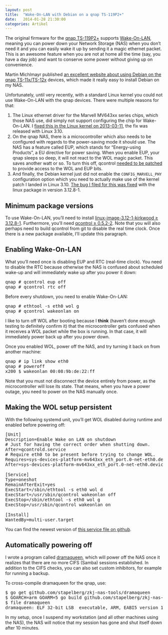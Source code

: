 ```yaml
---
layout: post
title:  "Wake-On-LAN with Debian on a qnap TS-119P2+"
date:   2014-01-28 21:30:00
categories: Artikel
---
```



<p>
The original firmware for the <a
href="http://www.qnap.com/en/index.php?sn=822&c=1655&sc=1656&t=1658&n=3320">qnap
TS-119P2+</a> supports <a
href="http://en.wikipedia.org/wiki/Wake-on-LAN">Wake-On-LAN</a>, meaning you
can power down your Network Storage (NAS) when you don’t need it and you can
easily wake it up by sending it a magic ethernet packet. This is an awesome
feature when you are not at home all the time (say, you have a day job) and
want to conserve some power without giving up on convenience.
</p>

<p>
Martin Michlmayr published <a
href="http://www.cyrius.com/debian/kirkwood/qnap/ts-119/">an excellent website
about using Debian on the qnap TS-11x/TS-12x</a> devices, which made it really
easy to install Debian on my NAS.
</p>

<p>
Unfortunately, until very recently, with a standard Linux kernel you could not
use Wake-On-LAN with the qnap devices. There were multiple reasons for that:
</p>
<ol>
<li>
The Linux ethernet driver for the Marvell MV643xx series chips, which those NAS
use, did simply not support configuring the chip for Wake-On-LAN. I <a
href="https://git.kernel.org/cgit/linux/kernel/git/torvalds/linux.git/commit/drivers/net/ethernet/marvell/mv643xx_eth.c?id=3871c3876f8084a2f40ba3c3fc20a6bb5754d88d">fixed
this in the Linux kernel on 2013-03-11</a>, the fix was released with Linux
3.10.
</li>

<li>
On the qnap NAS, there is a microcontroller which also needs to be configured
with regards to the power-saving mode it should use. The NAS has a feature
called EUP, which stands for “Energy-using Products”, a EU directive for power
saving. When you enable EUP, your qnap sleeps so deep, it will not react to the
WOL magic packet. This saves another watt or so. To turn this off, qcontrol <a
href="http://bugs.debian.org/cgi-bin/bugreport.cgi?bug=703888">needed to be
patched</a> to provide access to the WOL and EUP bits.
</li>

<li>
And finally, the Debian kernel just did not enable the
<code>CONFIG_MARVELL_PHY</code> configuration option which you need to actually
make use of the kernel patch I landed in Linux 3.10. <a
href="http://bugs.debian.org/cgi-bin/bugreport.cgi?bug=723177">The bug I filed
for this was fixed</a> with the linux package in version 3.12.8-1.
</li>
</ol>

<h2>Minimum package versions</h2>

<p>
To use Wake-On-LAN, you’ll need to install <a
href="http://packages.debian.org/sid/linux-image-3.12-1-kirkwood">linux-image-3.12-1-kirkwood
≥ 3.12.8-1</a>. Furthermore, you’ll need <a
href="http://packages.debian.org/sid/qcontrol">qcontrol ≥ 0.5.2-2</a>. Note
that you will also perhaps need to build qcontrol from git to disable the real
time clock. Once there is a new package available, I’ll update this paragraph.
</p>

<h2>Enabling Wake-On-LAN</h2>

<p>
What you’ll need once is disabling EUP and RTC (real-time clock). You need to
disable the RTC because otherwise the NAS is confused about scheduled wake-up
and will immediately wake up after you power it down:
</p>

<pre>
qnap # qcontrol eup off
qnap # qcontrol rtc off
</pre>

<p>
Before every shutdown, you need to enable Wake-On-LAN:
</p>
<pre>
qnap # ethtool -s eth0 wol g
qnap # qcontrol wakeonlan on
</pre>

<p>
I like to turn off WOL after booting because I <strong>think</strong> (haven’t
done enough testing to definitely confirm it) that the microcontroller gets
confused when it receives a WOL packet while the box is running. In that case,
it will immediately power back up after you power down.
</p>

<p>
Once you enabled WOL, power off the NAS, and try turning it back on from
another machine:
</p>

<pre>
qnap # ip link show eth0
qnap # poweroff
x200 $ wakeonlan 00:08:9b:de:22:ff
</pre>

<p>
Note that you must not disconnect the device entirely from power, as the
microcontroller will lose its state. That means, when you have a power outage,
you need to power on the NAS manually once.
</p>

<h2>Making the WOL setup persistent</h2>

<p>
With the following systemd unit, you’ll get WOL disabled during runtime and
enabled before powering off:
</p>

<pre>
[Unit]
Description=Enable Wake on LAN on shutdown
# Just for having the correct order when shutting down.
After=qcontrold.service
# Require eth0 to be present before trying to change WOL.
Requires=sys-devices-platform-mv643xx_eth_port.0-net-eth0.device
After=sys-devices-platform-mv643xx_eth_port.0-net-eth0.device

[Service]
Type=oneshot
RemainAfterExit=yes
ExecStart=/sbin/ethtool -s eth0 wol d
ExecStart=/usr/sbin/qcontrol wakeonlan off
ExecStop=/sbin/ethtool -s eth0 wol g
ExecStop=/usr/sbin/qcontrol wakeonlan on

[Install]
WantedBy=multi-user.target
</pre>

<p>
You can find the newest version of <a
href="https://github.com/stapelberg/zkj-nas-tools/blob/master/wol-shutdown.service">this
service file on github</a>.
</p>

<h2>Automatically powering off</h2>

<p>
I wrote a program called <a
href="https://github.com/stapelberg/zkj-nas-tools/tree/master/dramaqueen">dramaqueen</a>,
which will power off the NAS once it realizes that there are no more CIFS
(Samba) sessions established. In addition to the CIFS checks, you can also set
custom inhibitors, for example for running a backup.
</p>

<p>
To cross-compile dramaqueen for the qnap, use:
</p>
<pre>
$ go get github.com/stapelberg/zkj-nas-tools/dramaqueen
$ GOARCH=arm GOARM=5 go build github.com/stapelberg/zkj-nas-tools/dramaqueen
$ file dramaqueen 
dramaqueen: ELF 32-bit LSB  executable, ARM, EABI5 version 1 (SYSV), …
</pre>

<p>
In my setup, once I suspend my workstation (and all other machines using the
NAS), the NAS will notice that my session has gone and shut itself down after
10 minutes.
</p>

